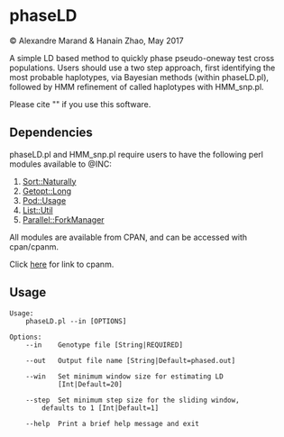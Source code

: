 # phaseLD
&copy; Alexandre Marand & Hanain Zhao, May 2017


A simple LD based method to quickly phase pseudo-oneway test cross populations. Users should use a two step approach, first identifying the most probable haplotypes, via Bayesian methods (within phaseLD.pl), followed by HMM refinement of called haplotypes with HMM_snp.pl. 

Please cite "" if you use this software.  

## Dependencies
phaseLD.pl and HMM_snp.pl require users to have the following perl modules available to @INC:

1) [Sort::Naturally](http://search.cpan.org/~bingos/Sort-Naturally-1.03/lib/Sort/Naturally.pm)
2) [Getopt::Long](http://perldoc.perl.org/Getopt/Long.html)
3) [Pod::Usage](http://search.cpan.org/~marekr/Pod-Usage-1.69/lib/Pod/Usage.pm)
4) [List::Util](http://search.cpan.org/~pevans/Scalar-List-Utils-1.47/lib/List/Util.pm)
5) [Parallel::ForkManager](search.cpan.org/~yanick/Parallel-ForkM…)

All modules are available from CPAN, and can be accessed with cpan/cpanm.

Click [here] for link to cpanm.

[here]: http://search.cpan.org/~miyagawa/Menlo-1.9004/script/cpanm-menlo

## Usage
```
Usage:
    phaseLD.pl --in [OPTIONS]

Options:
    --in    Genotype file [String|REQUIRED]

    --out   Output file name [String|Default=phased.out]

    --win   Set minimum window size for estimating LD
            [Int|Default=20]

    --step  Set minimum step size for the sliding window, 
	    defaults to 1 [Int|Default=1]

    --help  Print a brief help message and exit
```
